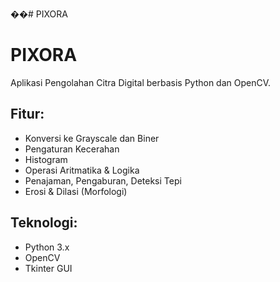 ��#   P I X O R A 
# PIXORA

Aplikasi Pengolahan Citra Digital berbasis Python dan OpenCV.

## Fitur:
- Konversi ke Grayscale dan Biner
- Pengaturan Kecerahan
- Histogram
- Operasi Aritmatika & Logika
- Penajaman, Pengaburan, Deteksi Tepi
- Erosi & Dilasi (Morfologi)

## Teknologi:
- Python 3.x
- OpenCV
- Tkinter GUI
 
 
